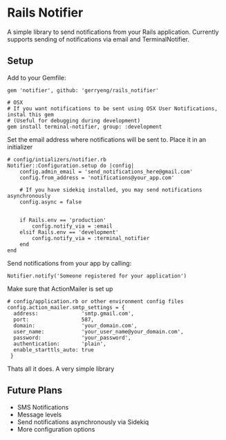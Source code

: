 Rails Notifier
==============

A simple library to send notifications from your Rails application. Currently supports sending of notifications via email and TerminalNotifier.

## Setup

Add to your Gemfile:

	gem 'notifier', github: 'gerryeng/rails_notifier'

	# OSX
	# If you want notifications to be sent using OSX User Notifications, instal this gem
	# (Useful for debugging during development)
	gem install terminal-notifier, group: :development


Set the email address where notifications will be sent to. Place it in an initializer

	# config/intializers/notifier.rb
	Notifier::Configuration.setup do |config|
		config.admin_email = 'send_notifications_here@gmail.com'
		config.from_address = 'notifications@your_app.com'

		# If you have sidekiq installed, you may send notifications asynchronously
		config.async = false


		if Rails.env == 'production'
			config.notify_via = :email
		elsif Rails.env == 'development'
			config.notify_via = :terminal_notifier
		end
	end

Send notifications from your app by calling:

	Notifier.notify('Someone registered for your application')


Make sure that ActionMailer is set up

    # config/application.rb or other environment config files
    config.action_mailer.smtp_settings = {
      address:              'smtp.gmail.com',
      port:                 587,
      domain:               'your_domain.com',
      user_name:            'your_user_name@your_domain.com',
      password:             'your_password',
      authentication:       'plain',
      enable_starttls_auto: true
     }


Thats all it does. A very simple library

## Future Plans

* SMS Notifications
* Message levels
* Send notifications asynchronously via Sidekiq
* More configuration options